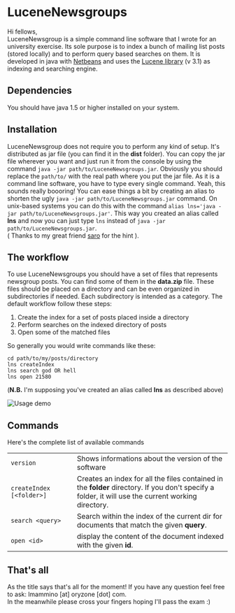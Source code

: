 LuceneNewsgroups
================
Hi fellows,<br/>
LuceneNewsgroup is a simple command line software that I wrote for an university exercise.
Its sole purpose is to index a bunch of mailing list posts (stored locally) and to perform query based searches on them.
It is developed in java with [Netbeans](http://netbeans.org/) and uses the [Lucene library](http://lucene.apache.org/) (v 3.1) as indexing and searching engine.


Dependencies
------------
You should have java 1.5 or higher installed on your system.


Installation
------------
LuceneNewsgroup does not require you to perform any kind of setup. It's distributed as jar file (you can find it in the **dist** folder). You can copy the jar file wherever you want and just run it from the console by using the command `java -jar path/to/LuceneNewsgroups.jar`. Obviously you should replace the `path/to/` with the real path where you put the jar file.
As it is a command line software, you have to type every single command. Yeah, this sounds really boooring! You can ease things a bit by creating an alias to shorten the ugly `java -jar path/to/LuceneNewsgroups.jar` command. On unix-based systems you can do this with the command `alias lns='java -jar path/to/LuceneNewsgroups.jar'`. This way you created an alias called **lns** and now you can just type `lns` instead of `java -jar path/to/LuceneNewsgroups.jar`.<br/>
( Thanks to my great friend [saro](https://github.com/saro) for the hint ).


The workflow
------------
To use LuceneNewsgroups you should have a set of files that represents newsgroup posts. You can find some of them in the **data.zip** file. These files should be placed on a directory and can be even organized in subdirectories if needed. Each subdirectory is intended as a category.
The default workflow follow these steps:

  1. Create the index for a set of posts placed inside a directory
  2. Perform searches on the indexed directory of posts
  3. Open some of the matched files

So generally you would write commands like these:

    cd path/to/my/posts/directory
    lns createIndex
    lns search god OR hell
    lns open 21580


(**N.B.** I'm supposing you've created an alias called **lns** as described above)


![Usage demo](http://img705.imageshack.us/img705/412/lns.png "demo")


Commands
--------
Here's the complete list of available commands

<table>
	<tr>
		<td style="width:30%">
			<code>version</code>
		</td>
		<td>
			Shows informations about the version of the software
		</td>
	</tr>
	<tr>
		<td style="width:30%">
			<code>createIndex [&lt;folder&gt;]</code>
		</td>
		<td>
			Creates an index for all the files contained in the <strong>folder</strong> directory. If you don't specify a folder, it will use the current working directory.
		</td>
	</tr>
	<tr>
		<td style="width:30%">
			<code>search &lt;query&gt;</code>
		</td>
		<td>
			Search within the index of the current dir for documents that match the given <strong>query</strong>.
		</td>
	</tr>
	<tr>
 		<td style="width:30%">
			<code>open &lt;id&gt;</code>
		</td>
		<td>
			display the content of the document indexed with the given <strong>id</strong>.
		</td>
	</tr>
</table>


That's all
----------
As the title says that's all for the moment! If you have any question feel free to ask: lmammino [at] oryzone [dot] com.<br/>
In the meanwhile please cross your fingers hoping I'll pass the exam :)